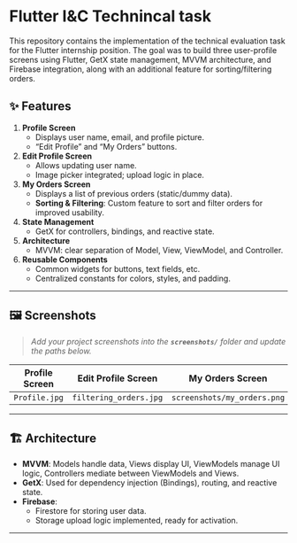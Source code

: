 # Flutter I&C Technincal task

This repository contains the implementation of the technical evaluation task for the Flutter internship position. The goal was to build three user-profile screens using Flutter, GetX state management, MVVM architecture, and Firebase integration, along with an additional feature for sorting/filtering orders.



## ✨ Features

1. **Profile Screen**
   - Displays user name, email, and profile picture.
   - “Edit Profile” and “My Orders” buttons.
2. **Edit Profile Screen**
   - Allows updating user name.
   - Image picker integrated; upload logic in place.
3. **My Orders Screen**
   - Displays a list of previous orders (static/dummy data).
   - **Sorting & Filtering**: Custom feature to sort and filter orders for improved usability.
4. **State Management**
   - GetX for controllers, bindings, and reactive state.
5. **Architecture**
   - MVVM: clear separation of Model, View, ViewModel, and Controller.
6. **Reusable Components**
   - Common widgets for buttons, text fields, etc.
   - Centralized constants for colors, styles, and padding.

---

## 🖼️ Screenshots

> *Add your project screenshots into the **`screenshots/`** folder and update the paths below.*

| Profile Screen            | Edit Profile Screen            | My Orders Screen            |
| ------------------------- | ------------------------------ | --------------------------- |
| `Profile.jpg` | `filtering_orders.jpg` | `screenshots/my_orders.png` |

---

## 🏗️ Architecture

- **MVVM**: Models handle data, Views display UI, ViewModels manage UI logic, Controllers mediate between ViewModels and Views.
- **GetX**: Used for dependency injection (Bindings), routing, and reactive state.
- **Firebase**:
  - Firestore for storing user data.
  - Storage upload logic implemented, ready for activation.

---



